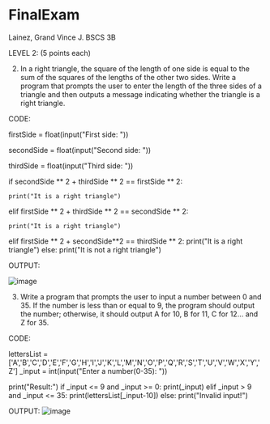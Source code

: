 # FinalExam
Lainez, Grand Vince J.
BSCS 3B

LEVEL 2: (5 points each)

2. In a right triangle, the square of the length of one side is equal to the sum of the squares of the lengths of the other two sides. Write a program that prompts the user to enter the length of the three sides of a triangle and then outputs a message indicating whether the triangle is a right triangle.

CODE:

firstSide = float(input("First side: "))

secondSide = float(input("Second side: "))

thirdSide = float(input("Third side: "))

if secondSide ** 2 + thirdSide ** 2 == firstSide ** 2:

    print("It is a right triangle")
    
elif firstSide ** 2 + thirdSide ** 2 == secondSide ** 2:

    print("It is a right triangle")
    
elif firstSide ** 2 + secondSide**2 == thirdSide ** 2:
    print("It is a right triangle")
else:
    print("It is not a right triangle")

OUTPUT:
 
![image](https://user-images.githubusercontent.com/82772962/181285619-135a5fa7-b7ed-4880-a4a4-8275aa3825ab.png)

3. Write a program that prompts the user to input a number between 0 and 35. If the number is less than or equal to 9, the program should output the number; otherwise, it should output A for 10, B for 11, C for 12… and Z for 35.

CODE:

lettersList = ['A','B','C','D','E','F','G','H','I','J','K','L','M','N','O','P','Q','R','S','T','U','V','W','X','Y','Z']
_input = int(input("Enter a number(0-35): "))

print("Result:")
if _input <= 9 and _input >= 0:
    print(_input)
elif _input > 9 and _input <= 35:
    print(lettersList[_input-10])
else:
    print("Invalid input!")
    
OUTPUT:
![image](https://user-images.githubusercontent.com/82772962/181289836-4e6a70f8-b2a8-4024-85fb-292de193e3d1.png)


